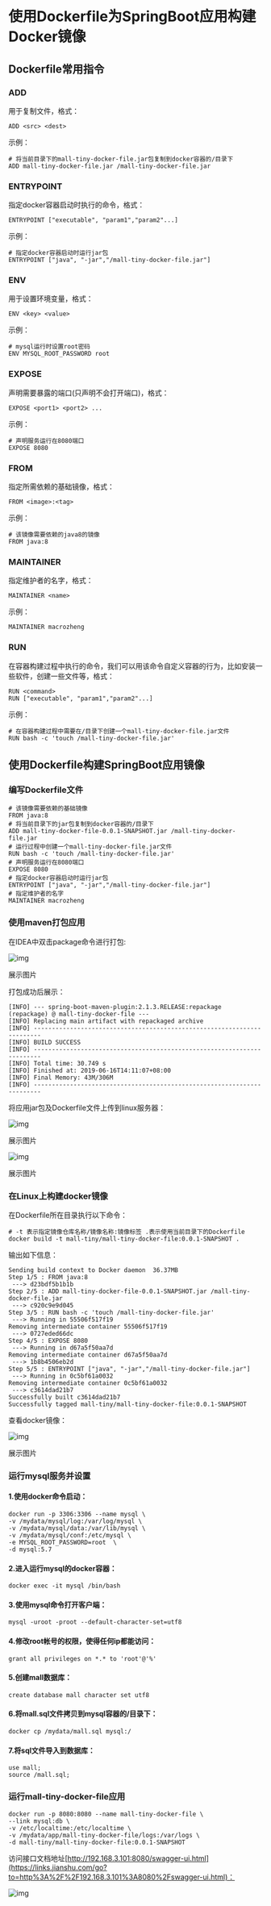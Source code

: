 # 使用Dockerfile为SpringBoot应用构建Docker镜像

## Dockerfile常用指令

### ADD

用于复制文件，格式：

```
ADD <src> <dest>

```

示例：

```
# 将当前目录下的mall-tiny-docker-file.jar包复制到docker容器的/目录下
ADD mall-tiny-docker-file.jar /mall-tiny-docker-file.jar

```

### ENTRYPOINT

指定docker容器启动时执行的命令，格式：

```
ENTRYPOINT ["executable", "param1","param2"...]

```

示例：

```
# 指定docker容器启动时运行jar包
ENTRYPOINT ["java", "-jar","/mall-tiny-docker-file.jar"]

```

### ENV

用于设置环境变量，格式：

```
ENV <key> <value>

```

示例：

```
# mysql运行时设置root密码
ENV MYSQL_ROOT_PASSWORD root

```

### EXPOSE

声明需要暴露的端口(只声明不会打开端口)，格式：

```
EXPOSE <port1> <port2> ...

```

示例：

```
# 声明服务运行在8080端口
EXPOSE 8080

```

### FROM

指定所需依赖的基础镜像，格式：

```
FROM <image>:<tag>

```

示例：

```
# 该镜像需要依赖的java8的镜像
FROM java:8

```

### MAINTAINER

指定维护者的名字，格式：

```
MAINTAINER <name>

```

示例：

```
MAINTAINER macrozheng

```

### RUN

在容器构建过程中执行的命令，我们可以用该命令自定义容器的行为，比如安装一些软件，创建一些文件等，格式：

```
RUN <command>
RUN ["executable", "param1","param2"...]

```

示例：

```
# 在容器构建过程中需要在/目录下创建一个mall-tiny-docker-file.jar文件
RUN bash -c 'touch /mall-tiny-docker-file.jar'

```

## 使用Dockerfile构建SpringBoot应用镜像

### 编写Dockerfile文件

```
# 该镜像需要依赖的基础镜像
FROM java:8
# 将当前目录下的jar包复制到docker容器的/目录下
ADD mall-tiny-docker-file-0.0.1-SNAPSHOT.jar /mall-tiny-docker-file.jar
# 运行过程中创建一个mall-tiny-docker-file.jar文件
RUN bash -c 'touch /mall-tiny-docker-file.jar'
# 声明服务运行在8080端口
EXPOSE 8080
# 指定docker容器启动时运行jar包
ENTRYPOINT ["java", "-jar","/mall-tiny-docker-file.jar"]
# 指定维护者的名字
MAINTAINER macrozheng

```

### 使用maven打包应用

在IDEA中双击package命令进行打包:

![img](http://upload-images.jianshu.io/upload_images/1939592-e072391fdf48a979.png?imageMogr2/auto-orient/strip|imageView2/2/w/514/format/webp)

展示图片

打包成功后展示：

```
[INFO] --- spring-boot-maven-plugin:2.1.3.RELEASE:repackage (repackage) @ mall-tiny-docker-file ---
[INFO] Replacing main artifact with repackaged archive
[INFO] ------------------------------------------------------------------------
[INFO] BUILD SUCCESS
[INFO] ------------------------------------------------------------------------
[INFO] Total time: 30.749 s
[INFO] Finished at: 2019-06-16T14:11:07+08:00
[INFO] Final Memory: 43M/306M
[INFO] ------------------------------------------------------------------------

```

将应用jar包及Dockerfile文件上传到linux服务器：

![img](http://upload-images.jianshu.io/upload_images/1939592-d605f8a953b0ecf2.png?imageMogr2/auto-orient/strip|imageView2/2/w/606/format/webp)

展示图片

![img](http://upload-images.jianshu.io/upload_images/1939592-20e920762b56ebb8.png?imageMogr2/auto-orient/strip|imageView2/2/w/874/format/webp)

展示图片

### 在Linux上构建docker镜像

在Dockerfile所在目录执行以下命令：

```
# -t 表示指定镜像仓库名称/镜像名称:镜像标签 .表示使用当前目录下的Dockerfile
docker build -t mall-tiny/mall-tiny-docker-file:0.0.1-SNAPSHOT .

```

输出如下信息：

```
Sending build context to Docker daemon  36.37MB
Step 1/5 : FROM java:8
 ---> d23bdf5b1b1b
Step 2/5 : ADD mall-tiny-docker-file-0.0.1-SNAPSHOT.jar /mall-tiny-docker-file.jar
 ---> c920c9e9d045
Step 3/5 : RUN bash -c 'touch /mall-tiny-docker-file.jar'
 ---> Running in 55506f517f19
Removing intermediate container 55506f517f19
 ---> 0727eded66dc
Step 4/5 : EXPOSE 8080
 ---> Running in d67a5f50aa7d
Removing intermediate container d67a5f50aa7d
 ---> 1b8b4506eb2d
Step 5/5 : ENTRYPOINT ["java", "-jar","/mall-tiny-docker-file.jar"]
 ---> Running in 0c5bf61a0032
Removing intermediate container 0c5bf61a0032
 ---> c3614dad21b7
Successfully built c3614dad21b7
Successfully tagged mall-tiny/mall-tiny-docker-file:0.0.1-SNAPSHOT

```

查看docker镜像：

![img](http://upload-images.jianshu.io/upload_images/1939592-e6bb459799e3d594.png?imageMogr2/auto-orient/strip|imageView2/2/w/1025/format/webp)

展示图片

### 运行mysql服务并设置

#### 1.使用docker命令启动：

```
docker run -p 3306:3306 --name mysql \
-v /mydata/mysql/log:/var/log/mysql \
-v /mydata/mysql/data:/var/lib/mysql \
-v /mydata/mysql/conf:/etc/mysql \
-e MYSQL_ROOT_PASSWORD=root  \
-d mysql:5.7

```

#### 2.进入运行mysql的docker容器：

```
docker exec -it mysql /bin/bash

```

#### 3.使用mysql命令打开客户端：

```
mysql -uroot -proot --default-character-set=utf8

```

#### 4.修改root帐号的权限，使得任何ip都能访问：

```
grant all privileges on *.* to 'root'@'%'

```

#### 5.创建mall数据库：

```
create database mall character set utf8

```

#### 6.将mall.sql文件拷贝到mysql容器的/目录下：

```
docker cp /mydata/mall.sql mysql:/

```

#### 7.将sql文件导入到数据库：

```
use mall;
source /mall.sql;

```

### 运行mall-tiny-docker-file应用

```
docker run -p 8080:8080 --name mall-tiny-docker-file \
--link mysql:db \
-v /etc/localtime:/etc/localtime \
-v /mydata/app/mall-tiny-docker-file/logs:/var/logs \
-d mall-tiny/mall-tiny-docker-file:0.0.1-SNAPSHOT

```

访问接口文档地址[http://192.168.3.101:8080/swagger-ui.html](https://links.jianshu.com/go?to=http%3A%2F%2F192.168.3.101%3A8080%2Fswagger-ui.html)：

![img](http://upload-images.jianshu.io/upload_images/1939592-ea055c98784554d5.png?imageMogr2/auto-orient/strip|imageView2/2/w/1058/format/webp)